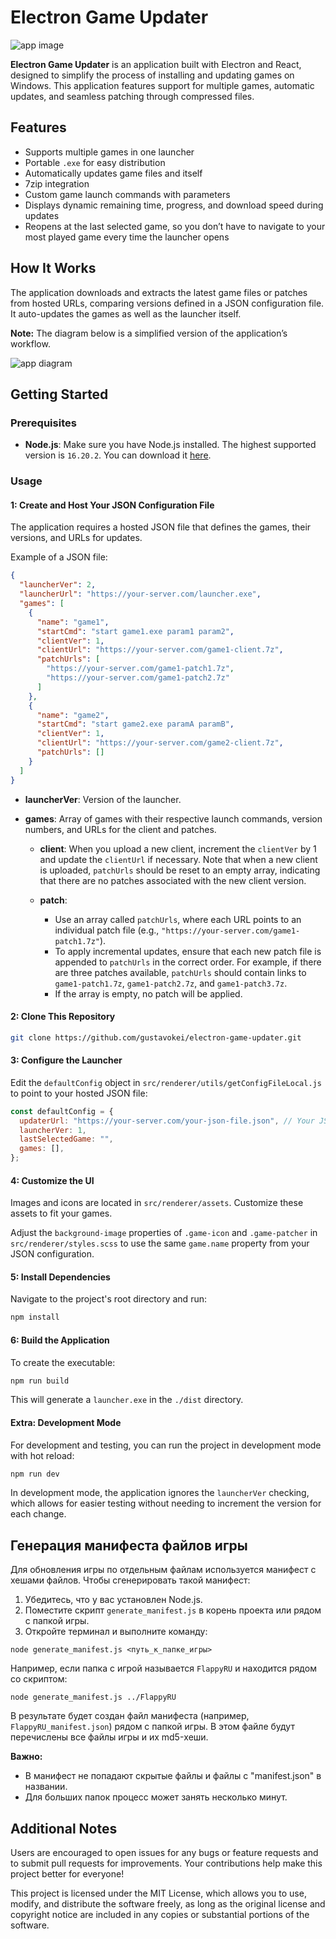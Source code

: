 # Electron Game Updater

![app image](https://i.imgur.com/8uKTodS.gif)

**Electron Game Updater** is an application built with Electron and React, designed to simplify the process of installing and updating games on Windows. This application features support for multiple games, automatic updates, and seamless patching through compressed files.

## Features

- Supports multiple games in one launcher
- Portable `.exe` for easy distribution
- Automatically updates game files and itself
- 7zip integration
- Custom game launch commands with parameters
- Displays dynamic remaining time, progress, and download speed during updates
- Reopens at the last selected game, so you don’t have to navigate to your most played game every time the launcher opens

## How It Works

The application downloads and extracts the latest game files or patches from hosted URLs, comparing versions defined in a JSON configuration file. It auto-updates the games as well as the launcher itself. 

**Note:** The diagram below is a simplified version of the application’s workflow.

![app diagram](https://i.imgur.com/B57oFvg.png)

## Getting Started

### Prerequisites

- **Node.js**: Make sure you have Node.js installed. The highest supported version is `16.20.2`. You can download it [here](https://nodejs.org/en/download/).

### Usage

#### 1: Create and Host Your JSON Configuration File

The application requires a hosted JSON file that defines the games, their versions, and URLs for updates.

Example of a JSON file:

```json
{
  "launcherVer": 2,
  "launcherUrl": "https://your-server.com/launcher.exe",
  "games": [
    {
      "name": "game1",
      "startCmd": "start game1.exe param1 param2",
      "clientVer": 1,
      "clientUrl": "https://your-server.com/game1-client.7z",
      "patchUrls": [
        "https://your-server.com/game1-patch1.7z",
        "https://your-server.com/game1-patch2.7z"
      ]
    },
    {
      "name": "game2",
      "startCmd": "start game2.exe paramA paramB",
      "clientVer": 1,
      "clientUrl": "https://your-server.com/game2-client.7z",
      "patchUrls": []
    }
  ]
}
```

- **launcherVer**: Version of the launcher.

- **games**: Array of games with their respective launch commands, version numbers, and URLs for the client and patches.

  - **client**: When you upload a new client, increment the `clientVer` by 1 and update the `clientUrl` if necessary. Note that when a new client is uploaded, `patchUrls` should be reset to an empty array, indicating that there are no patches associated with the new client version.

  - **patch**:
    - Use an array called `patchUrls`, where each URL points to an individual patch file (e.g., `"https://your-server.com/game1-patch1.7z"`).
    - To apply incremental updates, ensure that each new patch file is appended to `patchUrls` in the correct order. For example, if there are three patches available, `patchUrls` should contain links to `game1-patch1.7z`, `game1-patch2.7z`, and `game1-patch3.7z`.
    - If the array is empty, no patch will be applied.


#### 2: Clone This Repository
```bash
git clone https://github.com/gustavokei/electron-game-updater.git
```

#### 3: Configure the Launcher
Edit the `defaultConfig` object in `src/renderer/utils/getConfigFileLocal.js` to point to your hosted JSON file:

```js
const defaultConfig = {
  updaterUrl: "https://your-server.com/your-json-file.json", // Your JSON URL goes here
  launcherVer: 1,
  lastSelectedGame: "",
  games: [],
};
```
#### 4: Customize the UI
Images and icons are located in `src/renderer/assets`. Customize these assets to fit your games.

Adjust the `background-image` properties of `.game-icon` and `.game-patcher` in `src/renderer/styles.scss` to use the same `game.name` property from your JSON configuration.

#### 5: Install Dependencies
Navigate to the project's root directory and run:

```bash
npm install
```

#### 6: Build the Application
To create the executable:

```bash
npm run build
```
This will generate a `launcher.exe` in the `./dist` directory.

#### Extra: Development Mode

For development and testing, you can run the project in development mode with hot reload:

```bash
npm run dev
```

In development mode, the application ignores the `launcherVer` checking, which allows for easier testing without needing to increment the version for each change.

## Генерация манифеста файлов игры

Для обновления игры по отдельным файлам используется манифест с хешами файлов. Чтобы сгенерировать такой манифест:

1. Убедитесь, что у вас установлен Node.js.
2. Поместите скрипт `generate_manifest.js` в корень проекта или рядом с папкой игры.
3. Откройте терминал и выполните команду:

```
node generate_manifest.js <путь_к_папке_игры>
```

Например, если папка с игрой называется `FlappyRU` и находится рядом со скриптом:

```
node generate_manifest.js ../FlappyRU
```

В результате будет создан файл манифеста (например, `FlappyRU_manifest.json`) рядом с папкой игры. В этом файле будут перечислены все файлы игры и их md5-хеши.

**Важно:**
- В манифест не попадают скрытые файлы и файлы с "manifest.json" в названии.
- Для больших папок процесс может занять несколько минут.

## Additional Notes

Users are encouraged to open issues for any bugs or feature requests and to submit pull requests for improvements. Your contributions help make this project better for everyone!

This project is licensed under the MIT License, which allows you to use, modify, and distribute the software freely, as long as the original license and copyright notice are included in any copies or substantial portions of the software.

